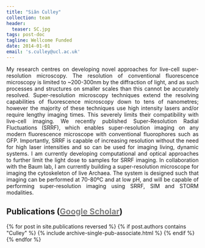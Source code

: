 ```yaml
---
title: "Siân Culley"
collection: team
header:
  teaser: SC.jpg
tags: post-doc
tagline: Wellcome Funded
date: 2014-01-01
email: 's.culley@ucl.ac.uk'
---
```


<!-- {::options parse_block_html="true" /} -->

<p align= "justify">
My research centres on developing novel approaches for live-cell super-resolution microscopy. The resolution of conventional fluorescence microscopy is limited to ~200-300nm by the diffraction of light, and as such processes and structures on smaller scales than this cannot be accurately resolved. Super-resolution microscopy techniques extend the resolving capabilities of fluorescence microscopy down to tens of nanometres; however the majority of these techniques use high intensity lasers and/or require lengthy imaging times. This severely limits their compatibility with live-cell imaging. We recently published Super-Resolution Radial Fluctuations (SRRF), which enables super-resolution imaging on any modern fluorescence microscope with conventional fluorophores such as GFP. Importantly, SRRF is capable of increasing resolution without the need for high laser intensities and so can be used for imaging living, dynamic systems. I am currently developing computational and optical approaches to further limit the light dose to samples for SRRF imaging. In collaboration with the Baum lab, I am currently building a super-resolution microscope for imaging the cytoskeleton of live Archaea. The system is designed such that imaging can be performed at 70-80ºC and at low pH, and will be capable of performing super-resolution imaging using SRRF, SIM and STORM modalities.

<p align= "justify">
<h2> Publications (<a href="https://scholar.google.com/citations?hl=en&user=yQfJ1loAAAAJ"><span style="color:gray">Google Scholar</span></a>)</h2>
{% for post in site.publications reversed %}
  {% if post.authors contains "Culley" %}
    {% include archive-single-pub-associate.html %}
  {% endif %}
{% endfor %}
